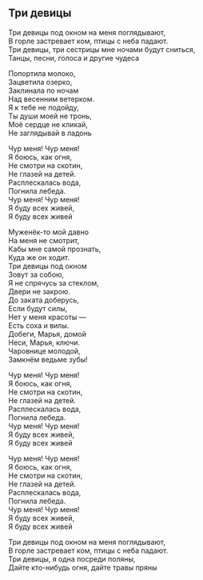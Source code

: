 ## Три девицы

Три девицы под окном на меня поглядывают,  
В горле застревает ком, птицы с неба падают.  
Три девицы, три сестрицы мне ночами будут сниться,  
Танцы, песни, голоса и другие чудеса  

Попортила молоко,  
Зацветила озерко,  
Заклинала по ночам  
Над весенним ветерком.  
Я к тебе не подойду,  
Ты души моей не тронь,  
Моё сердце не кликай,  
Не заглядывай в ладонь  

Чур меня! Чур меня!  
Я боюсь, как огня,  
Не смотри на скотин,  
Не глазей на детей.  
Расплескалась вода,  
Погнила лебеда.  
Чур меня! Чур меня!  
Я буду всех живей,  
Я буду всех живей  

Муженёк-то мой давно  
На меня не смотрит,  
Кабы мне самой прознать,  
Куда же он ходит.  
Три девицы под окном  
Зовут за собою,  
Я не спрячусь за стеклом,  
Двери не закрою.  
До заката доберусь,  
Если будут силы,  
Нет у меня красоты —  
Есть соха и вилы.  
Добеги, Марья, домой  
Неси, Марья, ключи.  
Чаровнице молодой,  
Замкнём ведьме зубы!  

Чур меня! Чур меня!  
Я боюсь, как огня,  
Не смотри на скотин,  
Не глазей на детей.  
Расплескалась вода,  
Погнила лебеда.  
Чур меня! Чур меня!  
Я буду всех живей,  
Я буду всех живей  

Чур меня! Чур меня!  
Я боюсь, как огня,  
Не смотри на скотин,  
Не глазей на детей.  
Расплескалась вода,  
Погнила лебеда.  
Чур меня! Чур меня!  
Я буду всех живей,  
Я буду всех живей  

Три девицы под окном на меня поглядывают,  
В горле застревает ком, птицы с неба падают.  
Три девицы, я одна посреди поляны,  
Дайте кто-нибудь огня, дайте травы пряны  
